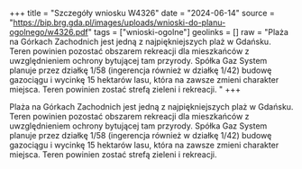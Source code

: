 +++
title = "Szczegóły wniosku W4326"
date = "2024-06-14"
source = "https://bip.brg.gda.pl/images/uploads/wnioski-do-planu-ogolnego/w4326.pdf"
tags = ["wnioski-ogolne"]
geolinks = []
raw = "Plaża na Górkach Zachodnich jest jedną z najpiękniejszych plaż w Gdańsku. Teren powinien pozostać obszarem rekreacji dla mieszkańców z uwzględnieniem ochrony bytującej tam przyrody. Spółka Gaz System planuje przez działkę 1/58 (ingerencja również w działkę 1/42) budowę gazociągu i wycinkę 15 hektarów lasu, która na zawsze zmieni charakter miejsca. Teren powinien zostać strefą zieleni i rekreacji. "
+++

Plaża na Górkach Zachodnich jest jedną z najpiękniejszych plaż w Gdańsku. Teren
powinien pozostać obszarem rekreacji dla mieszkańców z uwzględnieniem ochrony bytującej
tam przyrody. Spółka Gaz System planuje przez działkę 1/58 (ingerencja również w działkę 1/42)
budowę gazociągu i wycinkę 15 hektarów lasu, która na zawsze zmieni charakter miejsca.
Teren powinien zostać strefą zieleni i rekreacji.



